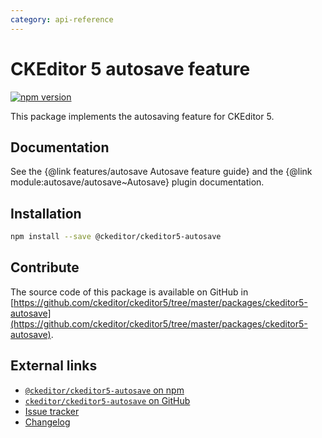 ```yaml
---
category: api-reference
---
```


# CKEditor 5 autosave feature

[![npm version](https://badge.fury.io/js/%40ckeditor%2Fckeditor5-autosave.svg)](https://www.npmjs.com/package/@ckeditor/ckeditor5-autosave)

This package implements the autosaving feature for CKEditor 5.

## Documentation

See the {@link features/autosave Autosave feature guide} and the {@link module:autosave/autosave~Autosave} plugin documentation.

## Installation

```bash
npm install --save @ckeditor/ckeditor5-autosave
```

## Contribute

The source code of this package is available on GitHub in [https://github.com/ckeditor/ckeditor5/tree/master/packages/ckeditor5-autosave](https://github.com/ckeditor/ckeditor5/tree/master/packages/ckeditor5-autosave).

## External links

* [`@ckeditor/ckeditor5-autosave` on npm](https://www.npmjs.com/package/@ckeditor/ckeditor5-autosave)
* [`ckeditor/ckeditor5-autosave` on GitHub](https://github.com/ckeditor/ckeditor5/tree/master/packages/ckeditor5-autosave)
* [Issue tracker](https://github.com/ckeditor/ckeditor5/issues)
* [Changelog](https://github.com/ckeditor/ckeditor5/blob/master/CHANGELOG.md)
